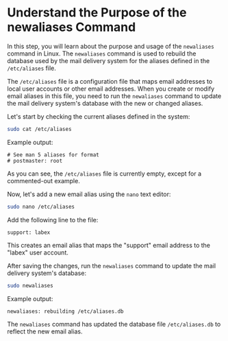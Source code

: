 # Understand the Purpose of the newaliases Command

In this step, you will learn about the purpose and usage of the `newaliases` command in Linux. The `newaliases` command is used to rebuild the database used by the mail delivery system for the aliases defined in the `/etc/aliases` file.

The `/etc/aliases` file is a configuration file that maps email addresses to local user accounts or other email addresses. When you create or modify email aliases in this file, you need to run the `newaliases` command to update the mail delivery system's database with the new or changed aliases.

Let's start by checking the current aliases defined in the system:

```bash
sudo cat /etc/aliases
```

Example output:

```
# See man 5 aliases for format
# postmaster: root
```

As you can see, the `/etc/aliases` file is currently empty, except for a commented-out example.

Now, let's add a new email alias using the `nano` text editor:

```bash
sudo nano /etc/aliases
```

Add the following line to the file:

```
support: labex
```

This creates an email alias that maps the "support" email address to the "labex" user account.

After saving the changes, run the `newaliases` command to update the mail delivery system's database:

```bash
sudo newaliases
```

Example output:

```
newaliases: rebuilding /etc/aliases.db
```

The `newaliases` command has updated the database file `/etc/aliases.db` to reflect the new email alias.

